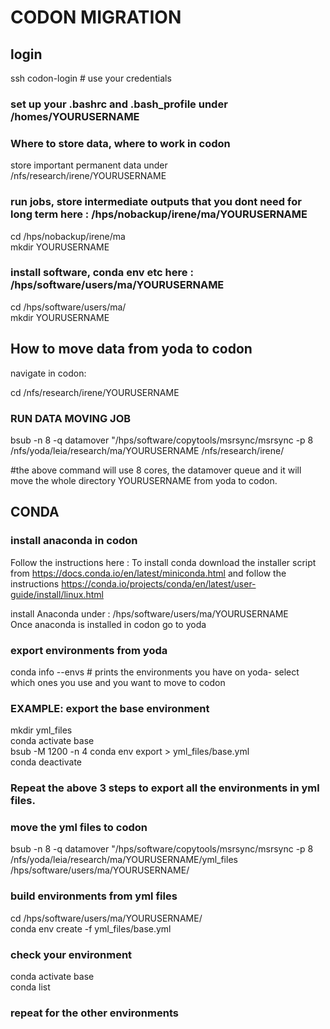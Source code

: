 # CODON MIGRATION

## login

ssh codon-login  # use your credentials

### set up your .bashrc and .bash_profile under /homes/YOURUSERNAME

### Where to store data, where to work in codon

store important permanent data under /nfs/research/irene/YOURUSERNAME

### run jobs, store intermediate outputs that you dont need for long term here : /hps/nobackup/irene/ma/YOURUSERNAME

cd /hps/nobackup/irene/ma <br /> 
mkdir YOURUSERNAME <br /> 

### install software, conda env etc here : /hps/software/users/ma/YOURUSERNAME

cd /hps/software/users/ma/ <br /> 
mkdir YOURUSERNAME <br /> 


## How to move data from yoda to codon 
navigate in codon: 

cd /nfs/research/irene/YOURUSERNAME

### RUN DATA MOVING JOB

bsub -n 8 -q datamover "/hps/software/copytools/msrsync/msrsync -p 8 /nfs/yoda/leia/research/ma/YOURUSERNAME  /nfs/research/irene/

#the above command will use 8 cores, the datamover queue and it will move the whole directory YOURUSERNAME from yoda to codon. 


## CONDA <br /> 
### install anaconda in codon <br /> 

Follow the instructions here : 
To install conda download the installer script from https://docs.conda.io/en/latest/miniconda.html and follow the instructions
https://conda.io/projects/conda/en/latest/user-guide/install/linux.html

install Anaconda under : /hps/software/users/ma/YOURUSERNAME <br /> 
Once anaconda is installed in codon go to yoda 

### export environments from yoda

conda info --envs # prints the environments you have on yoda- select which ones you use and you want to move to codon


### EXAMPLE: export the base environment
mkdir yml_files <br />
conda activate base <br /> 
bsub -M 1200 -n 4 conda env export > yml_files/base.yml <br />
conda deactivate <br />

### Repeat the above 3 steps to export all the environments in yml files.

### move the yml files to codon 
bsub -n 8 -q datamover "/hps/software/copytools/msrsync/msrsync -p 8 /nfs/yoda/leia/research/ma/YOURUSERNAME/yml_files /hps/software/users/ma/YOURUSERNAME/

### build environments from yml files
cd /hps/software/users/ma/YOURUSERNAME/ <br />
conda env create -f yml_files/base.yml <br />

### check your environment
conda activate base <br /> 
conda list <br /> 

### repeat for the other environments
